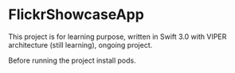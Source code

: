 # FlickrShowcaseApp

This project is for learning purpose, written in Swift 3.0 with VIPER architecture (still learning), ongoing project.

Before running the project install pods.

